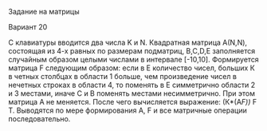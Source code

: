 Задание на матрицы

Вариант 20

С клавиатуры вводится два числа K и N. Квадратная матрица А(N,N), состоящая из 4-х равных по размерам подматриц,
B,C,D,E заполняется случайным образом целыми числами в интервале [-10,10]. Формируется матрица F следующим образом:
если в Е количество чисел, больших К в четных столбцах в области 1 больше,
чем произведение чисел в нечетных строках в области 4, то поменять в Е симметрично области 2 и 3 местами,
иначе С и В поменять местами несимметрично. При этом матрица А не меняется. После чего вычисляется выражение:
(К*(A*F))* F T. Выводятся по мере формирования А, F и все матричные операции последовательно.
